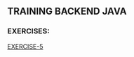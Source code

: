 ## TRAINING BACKEND JAVA
### EXERCISES:
[EXERCISE-5](https://github.com/realnautcloud/training-java-index/blob/main/README.md#exe-5)



